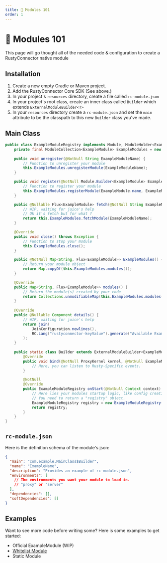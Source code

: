 ```yaml
---
title: 🧩 Modules 101
order: 1
---
```


# 🧩 Modules 101

This page will go thought all of the needed code & configuration to create a RustyConnector native module

## Installation

1. Create a new empty Gradle or Maven project.
2. Add the RustyConnector Core SDK (See above.)
3. In your project's `resources` directory, create a file called `rc-module.json`
4. In your project's root class, create an inner class called `Builder` which extends `ExternalModuleBuilder<?>`
5. In your `resources` directory create a `rc-module.json` and set the `main` attribute to be the classpath to this new `Builder` class you've made.

## Main Class

```java
public class ExampleModuleRegistry implements Module, ModuleHolder<ExampleModule> {
    private final ModuleCollection<ExampleModule> ExampleModules = new ModuleCollection<>();
    
    public void unregister(@NotNull String ExampleModuleName) {
        // Function to unregister your module
        this.ExampleModules.unregisterModule(ExampleModuleName);
    }

    public void register(@NotNull Module.Builder<ExampleModule> ExampleModule) throws Exception {
        // Function to register your module
        this.ExampleModules.registerModule(ExampleModule.name, ExampleModule);
    }

    public @Nullable Flux<ExampleModule> fetch(@NotNull String ExampleModuleName) {
        // WIP, waiting for juice's help
        // Ok it's fetch but for what ?
        return this.ExampleModules.fetchModule(ExampleModuleName);
    }

    @Override
    public void close() throws Exception {
        // Function to stop your module
        this.ExampleModules.close();
    }

    public @NotNull Map<String, Flux<ExampleModule>> ExampleModules() {
        // Return your module object
        return Map.copyOf(this.ExampleModules.modules());
    }

    @Override
    public Map<String, Flux<ExampleModule>> modules() {
        // Return the module(s) created by your code
        return Collections.unmodifiableMap(this.ExampleModules.modules());
    }
    
    @Override
    public @Nullable Component details() {
        // WIP, waiting for juice's help
        return join(
            JoinConfiguration.newlines(),
            RC.Lang("rustyconnector-keyValue").generate("Available ExampleModules", String.join(", ", this.ExampleModules.modules().keySet()))
        );
    }
    
    public static class Builder extends ExternalModuleBuilder<ExampleModuleRegistry> {
        @Override
        public void bind(@NotNull ProxyKernel kernel, @NotNull ExampleModuleRegistry instance) {
            // Here, you can listen to Rusty-Specific events.
        }

        @NotNull
        @Override
        public ExampleModuleRegistry onStart(@NotNull Context context) throws Exception {
            // Here lies your modules startup logic, like config creation, init, etc.
            // You need to return a "registry" object.
            ExampleModuleRegistry registry = new ExampleModuleRegistry();
            return registry;
        }
    }
}
```

## `rc-module.json`

Here is the definition schema of the module's json:

```json
{
  "main": "com.example.MainClass$Builder",
  "name": "ExampleName",
  "description": "Provides an example of rc-module.json",
  "environments": [
    // The environments you want your module to load in.
    // "proxy" or "server"
  ],
  "dependencies": [],
  "softDependencies": []
}
```

## Examples
 
Want to see more code before writing some? Here is some examples to get started:

- Official ExampleModule (WIP)
- [Whitelist Module](https://github.com/Aelysium-Group/rcm-whitelists)
- Static Module